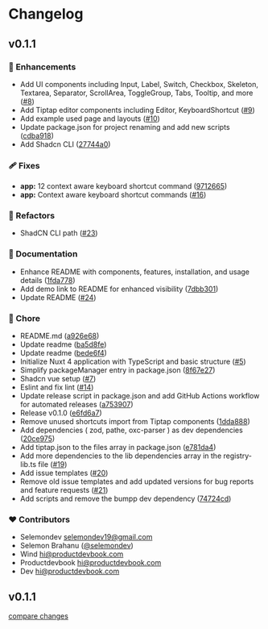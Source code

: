 # Changelog


## v0.1.1


### 🚀 Enhancements

- Add UI components including Input, Label, Switch, Checkbox, Skeleton, Textarea, Separator, ScrollArea, ToggleGroup, Tabs, Tooltip, and more ([#8](https://github.com/selemondev/tiptap-shadcn-vue/pull/8))
- Add Tiptap editor components including Editor, KeyboardShortcut ([#9](https://github.com/selemondev/tiptap-shadcn-vue/pull/9))
- Add example used page and layouts ([#10](https://github.com/selemondev/tiptap-shadcn-vue/pull/10))
- Update package.json for project renaming and add new scripts ([cdba918](https://github.com/selemondev/tiptap-shadcn-vue/commit/cdba918))
- Add Shadcn CLI ([27744a0](https://github.com/selemondev/tiptap-shadcn-vue/commit/27744a0))

### 🩹 Fixes

- **app:** 12 context aware keyboard shortcut command ([9712665](https://github.com/selemondev/tiptap-shadcn-vue/commit/9712665))
- **app:** Context aware keyboard shortcut commands ([#16](https://github.com/selemondev/tiptap-shadcn-vue/pull/16))

### 💅 Refactors

- ShadCN CLI path ([#23](https://github.com/selemondev/tiptap-shadcn-vue/pull/23))

### 📖 Documentation

- Enhance README with components, features, installation, and usage details ([1fda778](https://github.com/selemondev/tiptap-shadcn-vue/commit/1fda778))
- Add demo link to README for enhanced visibility ([7dbb301](https://github.com/selemondev/tiptap-shadcn-vue/commit/7dbb301))
- Update README ([#24](https://github.com/selemondev/tiptap-shadcn-vue/pull/24))

### 🏡 Chore

- README.md ([a926e68](https://github.com/selemondev/tiptap-shadcn-vue/commit/a926e68))
- Update readme ([ba5d8fe](https://github.com/selemondev/tiptap-shadcn-vue/commit/ba5d8fe))
- Update readme ([bede6f4](https://github.com/selemondev/tiptap-shadcn-vue/commit/bede6f4))
- Initialize Nuxt 4 application with TypeScript and basic structure ([#5](https://github.com/selemondev/tiptap-shadcn-vue/pull/5))
- Simplify packageManager entry in package.json ([8f67e27](https://github.com/selemondev/tiptap-shadcn-vue/commit/8f67e27))
- Shadcn vue setup ([#7](https://github.com/selemondev/tiptap-shadcn-vue/pull/7))
- Eslint and fix lint ([#14](https://github.com/selemondev/tiptap-shadcn-vue/pull/14))
- Update release script in package.json and add GitHub Actions workflow for automated releases ([a753907](https://github.com/selemondev/tiptap-shadcn-vue/commit/a753907))
- Release v0.1.0 ([e6fd6a7](https://github.com/selemondev/tiptap-shadcn-vue/commit/e6fd6a7))
- Remove unused shortcuts import from Tiptap components ([1dda888](https://github.com/selemondev/tiptap-shadcn-vue/commit/1dda888))
- Add dependencies ( zod, pathe, oxc-parser ) as dev dependencies ([20ce975](https://github.com/selemondev/tiptap-shadcn-vue/commit/20ce975))
- Add tiptap.json to the files array in package.json ([e781da4](https://github.com/selemondev/tiptap-shadcn-vue/commit/e781da4))
- Add more dependencies to the lib dependencies array in the registry-lib.ts file ([#19](https://github.com/selemondev/tiptap-shadcn-vue/pull/19))
- Add issue templates ([#20](https://github.com/selemondev/tiptap-shadcn-vue/pull/20))
- Remove old issue templates and add updated versions for bug reports and feature requests ([#21](https://github.com/selemondev/tiptap-shadcn-vue/pull/21))
- Add scripts and remove the bumpp dev dependency ([74724cd](https://github.com/selemondev/tiptap-shadcn-vue/commit/74724cd))

### ❤️ Contributors

- Selemondev <selemondev19@gmail.com>
- Selemon Brahanu ([@selemondev](https://github.com/selemondev))
- Wind <hi@productdevbook.com>
- Productdevbook <hi@productdevbook.com>
- Dev <hi@productdevbook.com>

## v0.1.1

[compare changes](https://github.com/selemondev/tiptap-shadcn-vue/compare/v0.2.0...v0.1.1)

